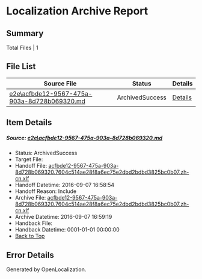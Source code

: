 # <a name='report-top'></a> Localization Archive Report

## Summary
 Total Files | 1

## File List
 Source File | Status | Details 
 ----------- | ------ | ------- 
 [e2e\acfbde12-9567-475a-903a-8d728b069320.md](https://github.com/OpenLocalizationTestOrg/ol-test0/blob/851fc8b2820de3ba341b8bf9472bc89409a48310/e2e/acfbde12-9567-475a-903a-8d728b069320.md) | ArchivedSuccess | [Details](#6f667950b955d53d4aa87a08d5f0b31fba491ddc1)

## Item Details
##### <a name='6f667950b955d53d4aa87a08d5f0b31fba491ddc1'></a> Source: [e2e\acfbde12-9567-475a-903a-8d728b069320.md](https://github.com/OpenLocalizationTestOrg/ol-test0/blob/851fc8b2820de3ba341b8bf9472bc89409a48310/e2e/acfbde12-9567-475a-903a-8d728b069320.md)
* Status: ArchivedSuccess
* Target File: 
* Handoff File: [acfbde12-9567-475a-903a-8d728b069320.7604c514ae28f8a6ec75e2dbd2bdbd3825bc0b07.zh-cn.xlf](https://github.com/OpenLocalizationTestOrg/ol-test0-handoff/blob/08aa18acdbf7985d6f4776418ec37373d90b4b4f/ol-handoff/OpenLocalizationTestOrg/ol-test0-zhcn/ci/ht/acfbde12-9567-475a-903a-8d728b069320.7604c514ae28f8a6ec75e2dbd2bdbd3825bc0b07.zh-cn.xlf)
* Handoff Datetime: 2016-09-07 16:58:54
* Handoff Reason: Include
* Archive File: [acfbde12-9567-475a-903a-8d728b069320.7604c514ae28f8a6ec75e2dbd2bdbd3825bc0b07.zh-cn.xlf](https://github.com/OpenLocalizationTestOrg/ol-test0-handoff/blob/991763ef67f555839381e2613a3e648db2579b02/ol-archive/OpenLocalizationTestOrg/ol-test0-zhcn/ci/ht/acfbde12-9567-475a-903a-8d728b069320.7604c514ae28f8a6ec75e2dbd2bdbd3825bc0b07.zh-cn.xlf)
* Archive Datetime: 2016-09-07 16:59:19
* Handback File: 
* Handback Datetime: 0001-01-01 00:00:00
* [Back to Top](#report-top)


## Error Details

Generated by OpenLocalization.
